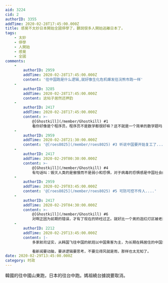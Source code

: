 ```yaml
---
aid: 3224
cid: 2
authorID: 3355
addTime: 2020-02-28T17:45:00.000Z
title: 感覺不太妙日本開始全國停學了，聽說很多人開始逃離日本了。
tags:
    - 太妙
    - 停學
    - 人開始
    - 感覺
    - 全國
comments:
    -
        authorID: 2959
        addTime: 2020-02-28T17:45:00.000Z
        content: '往中国跑是什么逻辑,就好像生化危机爆发往浣熊市跑一样'
    -
        authorID: 3285
        addTime: 2020-02-28T17:45:00.000Z
        content: 这帖子居然还押韵
    -
        authorID: 2417
        addTime: 2020-02-28T17:45:00.000Z
        content: >-
            @[Ghostkill](/member/Ghostkill) #1
            看你好像是个程序员，程序员不是数学都很好嘛？这不就是一个简单的数学题吗？青岛950万人口，3个月总计感染45人，韩国4500万人口，不到1个月感染1700人，你说哪里更安全呢？他们又不是刻意往武汉跑。
    -
        authorID: 2959
        addTime: 2020-02-28T21:30:00.000Z
        content: '@[roes8025](/member/roes8025) #3 听说中国要开始复工了.....'
    -
        authorID: 2417
        addTime: 2020-02-29T00:30:00.000Z
        content: >-
            @[Ghostkill](/member/Ghostkill) #4
            有句话叫：毁灭人类的是傲慢而不是弱小和恐惧，对于病毒的恐惧感是中国社会的普遍共识，虽然中国很多防疫措施都是形式大于意义，但人这种动物很多时候需要这样无意义的心里安慰。韩国现在是政府着急，普通百姓不在意，少数在意的人自然忍受不了这样的环境，自寻出路了。
    -
        authorID: 2959
        addTime: 2020-02-29T03:45:00.000Z
        content: '@[roes8025](/member/roes8025) #5 可防可控不传人....'
    -
        authorID: 2417
        addTime: 2020-02-29T04:30:00.000Z
        content: >-
            @[Ghostkill](/member/Ghostkill) #6
            对啊正因为前期的错误，才有了现在的矫枉过正。就好比一个男的逛红灯区被老婆捉到，不管他以后会不会变好，被抓的那几天肯定是规规矩矩的，这是人性。
    -
        authorID: 2212
        addTime: 2020-02-29T13:45:00.000Z
        content: |-
            多家航司证实，从韩国飞往中国的航班以中国乘客为主，为长期在韩居住的中国籍留学生、务工人员。

            看新闻要动脑，要讲逻辑要思考，不要见得风就是雨，那样也太无知了。
date: 2020-02-29T13:45:00.000Z
category: 时政
---
```


韓國的往中國山東跑，日本的往台中跑。媽祖繞台據說要取消。
